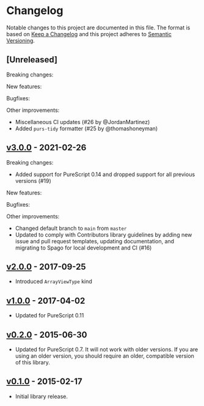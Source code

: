 # Changelog

Notable changes to this project are documented in this file. The format is based on [Keep a Changelog](https://keepachangelog.com/en/1.0.0/) and this project adheres to [Semantic Versioning](https://semver.org/spec/v2.0.0.html).

## [Unreleased]

Breaking changes:

New features:

Bugfixes:

Other improvements:
- Miscellaneous CI updates (#26 by @JordanMartinez)
- Added `purs-tidy` formatter (#25 by @thomashoneyman)

## [v3.0.0](https://github.com/purescript-contrib/purescript-arraybuffer-types/releases/tag/v3.0.0) - 2021-02-26

Breaking changes:
- Added support for PureScript 0.14 and dropped support for all previous versions (#19)

New features:

Bugfixes:

Other improvements:
- Changed default branch to `main` from `master`
- Updated to comply with Contributors library guidelines by adding new issue and pull request templates, updating documentation, and migrating to Spago for local development and CI (#16)

## [v2.0.0](https://github.com/purescript-contrib/purescript-arraybuffer-types/releases/tag/v2.0.0) - 2017-09-25

- Introduced `ArrayViewType` kind

## [v1.0.0](https://github.com/purescript-contrib/purescript-arraybuffer-types/releases/tag/v1.0.0) - 2017-04-02

- Updated for PureScript 0.11

## [v0.2.0](https://github.com/purescript-contrib/purescript-arraybuffer-types/releases/tag/v0.2.0) - 2015-06-30

- Updated for PureScript 0.7. It will not work with older versions. If you are using an older version, you should require an older, compatible version of this library.

## [v0.1.0](https://github.com/purescript-contrib/purescript-arraybuffer-types/releases/tag/v0.2.0) - 2015-02-17

- Initial library release.

